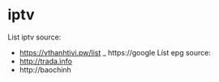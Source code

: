 # iptv
List iptv source:
- https://vthanhtivi.pw/list
_ https://google
Líst epg source:
- http://trada.ìnfo
- http://baochinh
